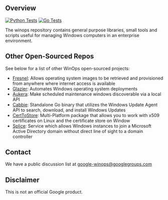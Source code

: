 ## Overview

[![Python Tests](https://github.com/google/winops/workflows/Python%20Tests/badge.svg)](https://github.com/google/winops/actions?query=workflow%3A%22Python+Tests%22)
[![Go Tests](https://github.com/google/winops/workflows/Go%20Tests/badge.svg)](https://github.com/google/winops/actions?query=workflow%3A%22Go+Tests%22)

The winops repository contains general purpose libraries, small tools and
scripts useful for managing Windows computers in an enterprise environment.

## Other Open-Sourced Repos

See below for a list of other WinOps open-sourced projects:

- [Fresnel](https://github.com/google/fresnel): Allows operating system images to be retrieved and provisioned from anywhere where internet access is available
- [Glazier](https://github.com/google/glazier): Automates Windows operating system deployments
- [Aukera](https://github.com/google/aukera): Make scheduled maintenance windows discoverable via a local API
- [Cabbie](https://github.com/google/cabbie): Standalone Go binary that utilizes the Windows Update Agent API to search, download, and install Windows Updates
- [CertToStore](https://github.com/google/certtostore): Multi-Platform package that allows you to work with x509 certificates on Linux and the certificate store on Window
- [Splice](https://github.com/google/splice): Service which allows Windows instances to join a Microsoft Active Directory domain without direct line of sight to a domain controller

## Contact

We have a public discussion list at
[google-winops@googlegroups.com](https://groups.google.com/forum/#!forum/google-winops)

## Disclaimer

This is not an official Google product.
